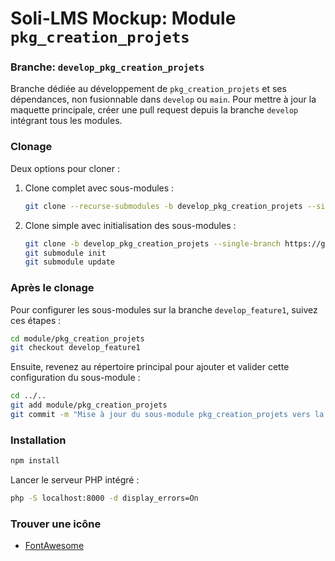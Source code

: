 # Soli-LMS Mockup: Module `pkg_creation_projets`

### Branche: `develop_pkg_creation_projets`

Branche dédiée au développement de `pkg_creation_projets` et ses dépendances, non fusionnable dans `develop` ou `main`. Pour mettre à jour la maquette principale, créer une pull request depuis la branche `develop` intégrant tous les modules.

### Clonage

Deux options pour cloner :

1. Clone complet avec sous-modules :
   ```bash
   git clone --recurse-submodules -b develop_pkg_creation_projets --single-branch https://github.com/soli-lms/soli-lms_mockup.git develop_mockup_pkg_creation_projets
   ```

2. Clone simple avec initialisation des sous-modules :
   ```bash
   git clone -b develop_pkg_creation_projets --single-branch https://github.com/soli-lms/soli-lms_mockup.git develop_mockup_pkg_creation_projets
   git submodule init
   git submodule update
   ```

### Après le clonage

Pour configurer les sous-modules sur la branche `develop_feature1`, suivez ces étapes :

```bash
cd module/pkg_creation_projets
git checkout develop_feature1
``` 

Ensuite, revenez au répertoire principal pour ajouter et valider cette configuration du sous-module :

```bash
cd ../..
git add module/pkg_creation_projets
git commit -m "Mise à jour du sous-module pkg_creation_projets vers la branche develop_feature1"
```

### Installation

```bash
npm install
```

Lancer le serveur PHP intégré :
```bash
php -S localhost:8000 -d display_errors=On
```

### Trouver une icône

- [FontAwesome](https://fontawesome.com/v5/search?o=r&m=free)